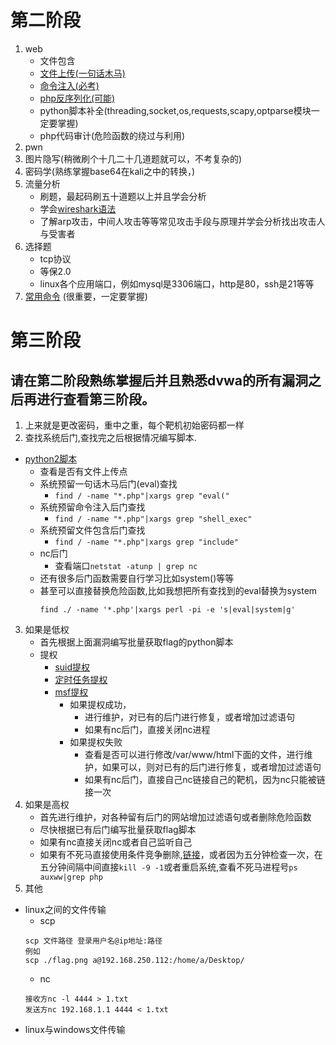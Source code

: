 # 第二阶段
1. web
    + 文件包含
    + [文件上传(一句话木马)](../web/文件上传漏洞.md)
    + [命令注入(必考)](../web/命令注入.md)
    + [php反序列化(可能)](../web/反序列化.md)
    + python脚本补全(threading,socket,os,requests,scapy,optparse模块一定要掌握)
    + php代码审计(危险函数的绕过与利用)
2. pwn
3. 图片隐写(稍微刷个十几二十几道题就可以，不考复杂的)
4. 密码学(熟练掌握base64在kali之中的转换，)
5. 流量分析
    + 刷题，最起码刷五十道题以上并且学会分析
    + 学会[wireshark语法](./流量分析.md)
    + 了解arp攻击，中间人攻击等等常见攻击手段与原理并学会分析找出攻击人与受害者
6. 选择题
    + tcp协议
    + 等保2.0
    + linux各个应用端口，例如mysql是3306端口，http是80，ssh是21等等
7. [常用命令](./命令.md)    (很重要，一定要掌握)
# 第三阶段
## 请在第二阶段熟练掌握后并且熟悉dvwa的所有漏洞之后再进行查看第三阶段。
1. 上来就是更改密码，重中之重，每个靶机初始密码都一样
2. 查找系统后门,查找完之后根据情况编写脚本.
- [python2脚本](./awd脚本.md)
    + 查看是否有文件上传点
    + 系统预留一句话木马后门(eval)查找
        + `find / -name "*.php"|xargs grep "eval("`
    + 系统预留命令注入后门查找
        + `find / -name "*.php"|xargs grep "shell_exec"`
    + 系统预留文件包含后门查找
        + `find / -name "*.php"|xargs grep "include"`
    + nc后门
        + 查看端口`netstat -atunp | grep nc`
    + 还有很多后门函数需要自行学习比如system()等等
    + 甚至可以直接替换危险函数,比如我想把所有查找到的eval替换为system
        ```
        find ./ -name '*.php'|xargs perl -pi -e 's|eval|system|g'
        ```
3. 如果是低权
    + 首先根据上面漏洞编写批量获取flag的python脚本
    + 提权
        + [suid提权](../web/linux提权/suid提权.md)
        + [定时任务提权](../web/linux提权/定时任务提权.md)
        + [msf提权](../web/linux提权/msf提权.md)
            + 如果提权成功，
                + 进行维护，对已有的后门进行修复，或者增加过滤语句
                + 如果有nc后门，直接关闭nc进程
            + 如果提权失败
                + 查看是否可以进行修改/var/www/html下面的文件，进行维护，如果可以，则对已有的后门进行修复，或者增加过滤语句
                + 如果有nc后门，直接自己nc链接自己的靶机，因为nc只能被链接一次
4. 如果是高权
    + 首先进行维护，对各种留有后门的网站增加过滤语句或者删除危险函数
    + 尽快根据已有后门编写批量获取flag脚本
    + 如果有nc直接关闭nc或者自己监听自己
    + 如果有不死马直接使用条件竞争删除,[链接](./不死马.md)，或者因为五分钟检查一次，在五分钟间隔中间直接`kill -9 -1`或者重启系统,查看不死马进程号`ps auxww|grep php`
5. 其他
+ linux之间的文件传输
    + scp
    ```
    scp 文件路径 登录用户名@ip地址:路径
    例如
    scp ./flag.png a@192.168.250.112:/home/a/Desktop/
    ```
    + nc
    ```
    接收方nc -l 4444 > 1.txt
    发送方nc 192.168.1.1 4444 < 1.txt
    ```
+ linux与windows文件传输
